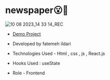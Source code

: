 # newspaper😮🥰
![10 08 2023_14 33 14_REC](https://github.com/Fatemeh-ildari/newspaper/assets/135963254/119842cf-b499-489a-aec1-55d37fc49cb5)
- [Demo Project](https://fatemeh-ildari.github.io/newspaper/)

- Developed by fatemeh ildari



- Technologies Used - Html , css , js , React.js

- Hooks Used : useState 

- Role - Frontend
